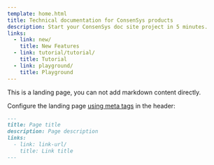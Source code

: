 ```yaml
---
template: home.html
title: Technical documentation for ConsenSys products
description: Start your ConsenSys doc site project in 5 minutes.
links:
  - link: new/
    title: New Features
  - link: tutorial/tutorial/
    title: Tutorial
  - link: playground/
    title: Playground
---
```


This is a landing page, you can not add markdown content directly.

Configure the landing page [using meta tags](https://squidfunk.github.io/mkdocs-material/reference/meta-tags/) in the header:

```markdown
---
title: Page title
description: Page description
links:
  - link: link-url/
    title: Link title
---
```
